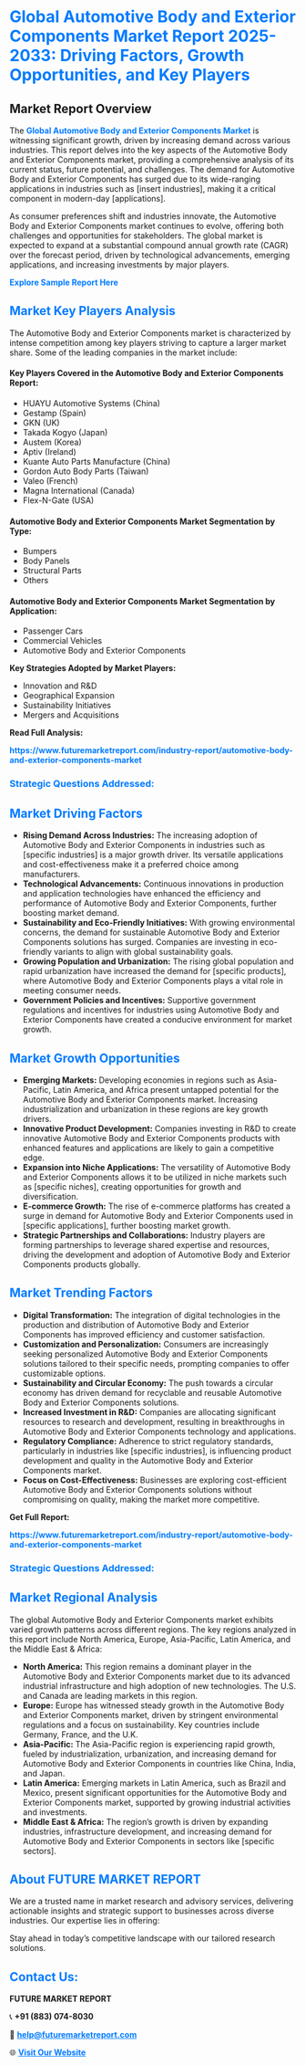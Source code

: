 <h1 style="color: #007BFF;">Global Automotive Body and Exterior Components Market Report 2025-2033: Driving Factors, Growth Opportunities, and Key Players</h1>

<section id="overview">
<h2>Market Report Overview</h2>
<p>The <a href="https://www.futuremarketreport.com/industry-report/automotive-body-and-exterior-components-market" style="color: #007BFF; text-decoration: none;"><strong>Global Automotive Body and Exterior Components Market</strong></a> is witnessing significant growth, driven by increasing demand across various industries. This report delves into the key aspects of the Automotive Body and Exterior Components market, providing a comprehensive analysis of its current status, future potential, and challenges. The demand for Automotive Body and Exterior Components has surged due to its wide-ranging applications in industries such as [insert industries], making it a critical component in modern-day [applications].</p>
<p>As consumer preferences shift and industries innovate, the Automotive Body and Exterior Components market continues to evolve, offering both challenges and opportunities for stakeholders. The global market is expected to expand at a substantial compound annual growth rate (CAGR) over the forecast period, driven by technological advancements, emerging applications, and increasing investments by major players.</p>
</section>

<section id="overview">
<p><a href="https://www.futuremarketreport.com/request-sample/reportId=126060" style="color: #007BFF; text-decoration: none;"><strong>Explore Sample Report Here</strong></a></p>
</section>

<section id="key-players">
<h2 style="color: #007BFF;">Market Key Players Analysis</h2>
<p>The Automotive Body and Exterior Components market is characterized by intense competition among key players striving to capture a larger market share. Some of the leading companies in the market include:</p>
<h4>Key Players Covered in the Automotive Body and Exterior Components Report:</h4>
<ul><li>HUAYU Automotive Systems (China)</li><li>Gestamp (Spain)</li><li>GKN (UK)</li><li>Takada Kogyo (Japan)</li><li>Austem (Korea)</li><li>Aptiv (Ireland)</li><li>Kuante Auto Parts Manufacture (China)</li><li>Gordon Auto Body Parts (Taiwan)</li><li>Valeo (French)</li><li>Magna International (Canada)</li><li>Flex-N-Gate (USA)</li></ul>
<h4>Automotive Body and Exterior Components Market Segmentation by Type:</h4>
<ul><li>Bumpers</li><li>Body Panels</li><li>Structural Parts</li><li>Others</li></ul>

<h4>Automotive Body and Exterior Components Market Segmentation by Application:</h4>
<ul><li>Passenger Cars</li><li>Commercial Vehicles</li><li>Automotive Body and Exterior Components</li></ul>
<p><strong>Key Strategies Adopted by Market Players:</strong></p>
<ul>
<li>Innovation and R&D</li>
<li>Geographical Expansion</li>
<li>Sustainability Initiatives</li>
<li>Mergers and Acquisitions</li>
</ul>
</section>

<section>
<p><strong>Read Full Analysis: </strong></p><a href="https://www.futuremarketreport.com/industry-report/automotive-body-and-exterior-components-market" style="color: #007BFF; text-decoration: none;"><strong>https://www.futuremarketreport.com/industry-report/automotive-body-and-exterior-components-market</strong></a>
<h3 style="color: #007BFF;">Strategic Questions Addressed:</h3>
</section>

<section id="driving-factors">
<h2 style="color: #007BFF;">Market Driving Factors</h2>
<ul>
<li><strong>Rising Demand Across Industries:</strong> The increasing adoption of Automotive Body and Exterior Components in industries such as [specific industries] is a major growth driver. Its versatile applications and cost-effectiveness make it a preferred choice among manufacturers.</li>
<li><strong>Technological Advancements:</strong> Continuous innovations in production and application technologies have enhanced the efficiency and performance of Automotive Body and Exterior Components, further boosting market demand.</li>
<li><strong>Sustainability and Eco-Friendly Initiatives:</strong> With growing environmental concerns, the demand for sustainable Automotive Body and Exterior Components solutions has surged. Companies are investing in eco-friendly variants to align with global sustainability goals.</li>
<li><strong>Growing Population and Urbanization:</strong> The rising global population and rapid urbanization have increased the demand for [specific products], where Automotive Body and Exterior Components plays a vital role in meeting consumer needs.</li>
<li><strong>Government Policies and Incentives:</strong> Supportive government regulations and incentives for industries using Automotive Body and Exterior Components have created a conducive environment for market growth.</li>
</ul>
</section>

<section id="growth-opportunities">
<h2 style="color: #007BFF;">Market Growth Opportunities</h2>
<ul>
<li><strong>Emerging Markets:</strong> Developing economies in regions such as Asia-Pacific, Latin America, and Africa present untapped potential for the Automotive Body and Exterior Components market. Increasing industrialization and urbanization in these regions are key growth drivers.</li>
<li><strong>Innovative Product Development:</strong> Companies investing in R&D to create innovative Automotive Body and Exterior Components products with enhanced features and applications are likely to gain a competitive edge.</li>
<li><strong>Expansion into Niche Applications:</strong> The versatility of Automotive Body and Exterior Components allows it to be utilized in niche markets such as [specific niches], creating opportunities for growth and diversification.</li>
<li><strong>E-commerce Growth:</strong> The rise of e-commerce platforms has created a surge in demand for Automotive Body and Exterior Components used in [specific applications], further boosting market growth.</li>
<li><strong>Strategic Partnerships and Collaborations:</strong> Industry players are forming partnerships to leverage shared expertise and resources, driving the development and adoption of Automotive Body and Exterior Components products globally.</li>
</ul>
</section>

<section id="trending-factors">
<h2 style="color: #007BFF;">Market Trending Factors</h2>
<ul>
<li><strong>Digital Transformation:</strong> The integration of digital technologies in the production and distribution of Automotive Body and Exterior Components has improved efficiency and customer satisfaction.</li>
<li><strong>Customization and Personalization:</strong> Consumers are increasingly seeking personalized Automotive Body and Exterior Components solutions tailored to their specific needs, prompting companies to offer customizable options.</li>
<li><strong>Sustainability and Circular Economy:</strong> The push towards a circular economy has driven demand for recyclable and reusable Automotive Body and Exterior Components solutions.</li>
<li><strong>Increased Investment in R&D:</strong> Companies are allocating significant resources to research and development, resulting in breakthroughs in Automotive Body and Exterior Components technology and applications.</li>
<li><strong>Regulatory Compliance:</strong> Adherence to strict regulatory standards, particularly in industries like [specific industries], is influencing product development and quality in the Automotive Body and Exterior Components market.</li>
<li><strong>Focus on Cost-Effectiveness:</strong> Businesses are exploring cost-efficient Automotive Body and Exterior Components solutions without compromising on quality, making the market more competitive.</li>
</ul>
</section>

<section>
<p><strong>Get Full Report: </strong></p><a href="https://www.futuremarketreport.com/industry-report/automotive-body-and-exterior-components-market" style="color: #007BFF; text-decoration: none;"><strong>https://www.futuremarketreport.com/industry-report/automotive-body-and-exterior-components-market</strong></a>
<h3 style="color: #007BFF;">Strategic Questions Addressed:</h3>
</section>


<section id="regional-analysis">
<h2 style="color: #007BFF;">Market Regional Analysis</h2>
<p>The global Automotive Body and Exterior Components market exhibits varied growth patterns across different regions. The key regions analyzed in this report include North America, Europe, Asia-Pacific, Latin America, and the Middle East & Africa:</p>
<ul>
<li><strong>North America:</strong> This region remains a dominant player in the Automotive Body and Exterior Components market due to its advanced industrial infrastructure and high adoption of new technologies. The U.S. and Canada are leading markets in this region.</li>
<li><strong>Europe:</strong> Europe has witnessed steady growth in the Automotive Body and Exterior Components market, driven by stringent environmental regulations and a focus on sustainability. Key countries include Germany, France, and the U.K.</li>
<li><strong>Asia-Pacific:</strong> The Asia-Pacific region is experiencing rapid growth, fueled by industrialization, urbanization, and increasing demand for Automotive Body and Exterior Components in countries like China, India, and Japan.</li>
<li><strong>Latin America:</strong> Emerging markets in Latin America, such as Brazil and Mexico, present significant opportunities for the Automotive Body and Exterior Components market, supported by growing industrial activities and investments.</li>
<li><strong>Middle East & Africa:</strong> The region’s growth is driven by expanding industries, infrastructure development, and increasing demand for Automotive Body and Exterior Components in sectors like [specific sectors].</li>
</ul>
</section>

<footer>
<h2 style="color: #007BFF;">About FUTURE MARKET REPORT</h2>
<p>We are a trusted name in market research and advisory services, delivering actionable insights and strategic support to businesses across diverse industries. Our expertise lies in offering:</p>

<p>Stay ahead in today’s competitive landscape with our tailored research solutions.</p>

<h2 style="color: #007BFF;">Contact Us:</h2>
<p><strong>FUTURE MARKET REPORT</strong></p>
<p>📞 <strong>+91 (883) 074-8030</strong></p>
<p>📧 <strong><a href="mailto:help@futuremarketreport.com" style="color: #007BFF;">help@futuremarketreport.com</a></strong></p>
<p>🌐 <strong><a href="https://www.futuremarketreport.com/" style="color: #007BFF;">Visit Our Website</a></strong></p>
</footer>